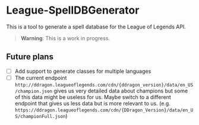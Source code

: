 # League-SpellDBGenerator

This is a tool to generate a spell database for the League of Legends API.

> **Warning**:
> This is a work in progress.

## Future plans

- [ ] Add support to generate classes for multiple languages
- [ ] The current endpoint `http://ddragon.leagueoflegends.com/cdn/{ddragon_version}/data/en_US/champion.json` gives us very detailed data about champions but some of this data might be useless for us. Maybe switch to a different endpoint that gives us less data but is more relevant to us. (e.g. `https://ddragon.leagueoflegends.com/cdn/{DDragon_Version}/data/en_US/championFull.json`)
